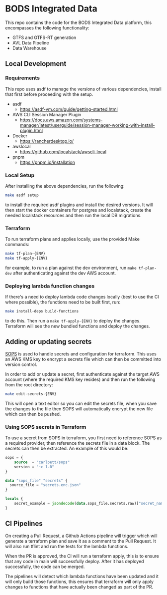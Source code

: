 # BODS Integrated Data

This repo contains the code for the BODS Integrated Data platform, this encompasses the following functionality:

-   GTFS and GTFS-RT generation
-   AVL Data Pipeline
-   Data Warehouse

## Local Development

### Requirements

This repo uses asdf to manage the versions of various dependencies, install that first before proceeding with the setup.

-   asdf
    -   https://asdf-vm.com/guide/getting-started.html
-   AWS CLI Session Manager Plugin
    -   https://docs.aws.amazon.com/systems-manager/latest/userguide/session-manager-working-with-install-plugin.html
-   Docker
    -   https://rancherdesktop.io/
-   awslocal
    -   https://github.com/localstack/awscli-local
-   pnpm
    -   https://pnpm.io/installation

### Local Setup

After installing the above dependencies, run the following:

```bash
make asdf setup
```

to install the required asdf plugins and install the desired versions. It will then start the docker containers for postgres and localstack, create the needed localstack resources and then run the local DB migrations.

### Terraform

To run terraform plans and applies locally, use the provided Make commands:

```bash
make tf-plan-{ENV}
make tf-apply-{ENV}
```

for example, to run a plan against the dev environment, run `make tf-plan-dev` after authenticating against the dev AWS account.

### Deploying lambda function changes

If there's a need to deploy lambda code changes locally (best to use the CI where possible), the functions need to be built first, run:

```bash
make install-deps build-functions
```

to do this. Then run a `make tf-apply-{ENV}` to deploy the changes. Terraform will see the new bundled functions and deploy the changes.

## Adding or updating secrets

[SOPS](https://github.com/getsops/sops) is used to handle secrets and configuration for terraform. This uses an AWS KMS key to encrypt a secrets file which can then be committed into version control.

In order to add or update a secret, first authenticate against the target AWS account (where the required KMS key resides) and then run the following from the root directory:

```bash
make edit-secrets-{ENV}
```

This will open a text editor so you can edit the secrets file, when you save the changes to the file then SOPS will automatically encrypt the new file which can then be pushed.

### Using SOPS secrets in Terraform

To use a secret from SOPS in terraform, you first need to reference SOPS as a required provider, then reference the secrets file in a data block. The secrets can then be extracted. An example of this would be:

```terraform
sops = {
    source  = "carlpett/sops"
    version = "~> 1.0"
}

data "sops_file" "secrets" {
  source_file = "secrets.enc.json"
}

locals {
    secret_example = jsondecode(data.sops_file.secrets.raw)["secret_name"]
}
```

## CI Pipelines

On creating a Pull Request, a Github Actions pipeline will trigger which will generate a terraform plan and save it as a comment to the Pull Request. It will also run tflint and run the tests for the lambda functions.

When the PR is approved, the CI will run a terraform apply, this is to ensure that any code in main will successfully deploy. After it has deployed successfully, the code can be merged.

The pipelines will detect which lambda functions have been updated and it will only build those functions, this ensures that terraform will only apply changes to functions that have actually been changed as part of the PR.
